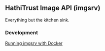## HathiTrust Image API (imgsrv)

Everything but the kitchen sink.

### Development

[Running imgsrv with Docker](./README.docker.md)
